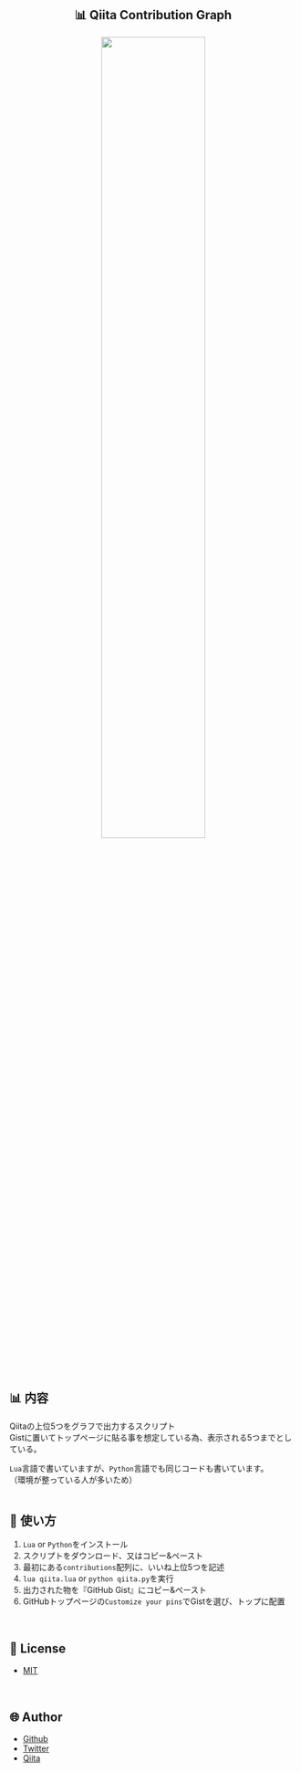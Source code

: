 <h2 align="center">📊 Qiita Contribution Graph</h2>

<p align="center">
  <a href="https://gist.github.com/aocattleya/146c0e27c097810d811953f4ecbe3840"><img src="https://user-images.githubusercontent.com/39142850/74384496-baf36280-4e34-11ea-9c38-b0c3334319ad.png" width="60%;" /></a>
</p>

## 📊 内容

Qiitaの上位5つをグラフで出力するスクリプト  
Gistに置いてトップページに貼る事を想定している為、表示される5つまでとしている。

`Lua`言語で書いていますが、`Python`言語でも同じコードも書いています。  
（環境が整っている人が多いため）<br>
<br>

## 💬 使い方

1.  `Lua` or `Python`をインストール
1. スクリプトをダウンロード、又はコピー&ペースト
1. 最初にある`contributions`配列に、いいね上位5つを記述
1.  `lua qiita.lua` or `python qiita.py`を実行
1.  出力された物を『GitHub Gist』にコピー&ペースト
1.  GitHubトップページの`Customize your pins`でGistを選び、トップに配置<br>
<br>

## 🎫 License

- [MIT](https://raw.githubusercontent.com/aocattleya/Qiita-ContributionGraph/master/LICENSE)<br>
<br>

## 🌐 Author

- [Github](https://github.com/aocattleya)
- [Twitter](https://twitter.com/aocattleya)
- [Qiita](https://qiita.com/aocattleya)
